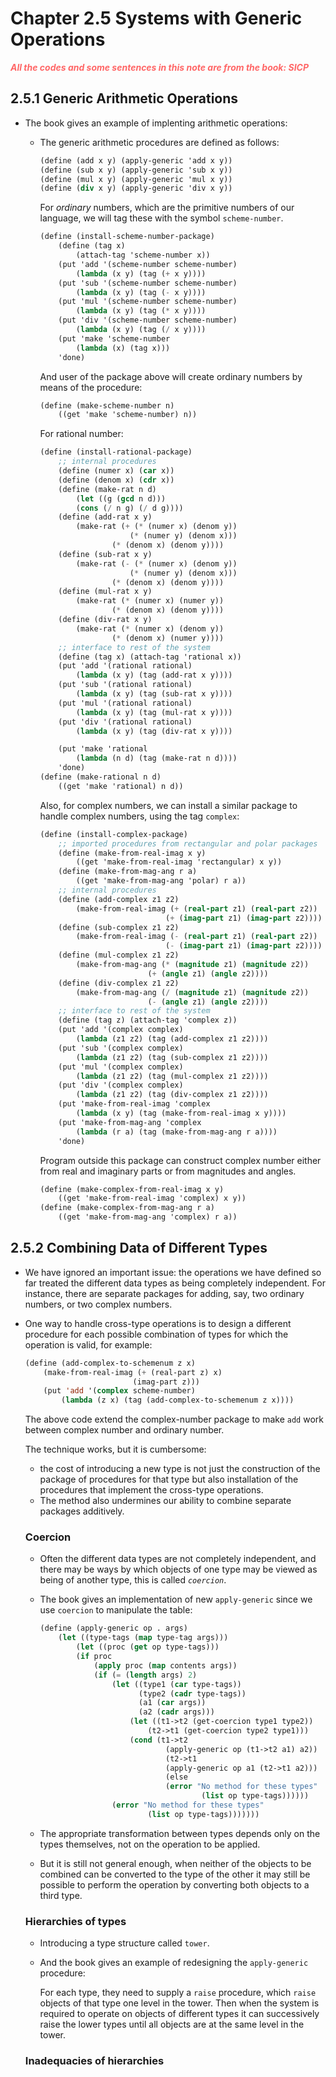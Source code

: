 # Chapter 2.5 Systems with Generic Operations

<p style="color:#FF6666; font-weight: bold; font-style: italic"> All the codes and some sentences in 
this note are from the book: SICP <p>

## 2.5.1 Generic Arithmetic Operations

- The book gives an example of implenting arithmetic operations:

    - The generic arithmetic procedures are defined as follows:
        ```scheme
        (define (add x y) (apply-generic 'add x y))
        (define (sub x y) (apply-generic 'sub x y))
        (define (mul x y) (apply-generic 'mul x y))
        (define (div x y) (apply-generic 'div x y))
        ```
        For *ordinary* numbers, which are the primitive numbers of our language, we will tag these
        with the symbol `scheme-number`.

        ```scheme
        (define (install-scheme-number-package)
            (define (tag x)
                (attach-tag 'scheme-number x))    
            (put 'add '(scheme-number scheme-number)
                (lambda (x y) (tag (+ x y))))
            (put 'sub '(scheme-number scheme-number)
                (lambda (x y) (tag (- x y))))
            (put 'mul '(scheme-number scheme-number)
                (lambda (x y) (tag (* x y))))
            (put 'div '(scheme-number scheme-number)
                (lambda (x y) (tag (/ x y))))
            (put 'make 'scheme-number
                (lambda (x) (tag x)))
            'done)
        ```

        And user of the package above will create ordinary numbers by means of the procedure:

        ```scheme
        (define (make-scheme-number n)
            ((get 'make 'scheme-number) n))
        ```

        For rational number:
        ```scheme
        (define (install-rational-package)
            ;; internal procedures
            (define (numer x) (car x))
            (define (denom x) (cdr x))
            (define (make-rat n d)
                (let ((g (gcd n d)))
                (cons (/ n g) (/ d g))))
            (define (add-rat x y)
                (make-rat (+ (* (numer x) (denom y))
                            (* (numer y) (denom x)))
                        (* (denom x) (denom y))))
            (define (sub-rat x y)
                (make-rat (- (* (numer x) (denom y))
                            (* (numer y) (denom x)))
                        (* (denom x) (denom y))))
            (define (mul-rat x y)
                (make-rat (* (numer x) (numer y))
                        (* (denom x) (denom y))))
            (define (div-rat x y)
                (make-rat (* (numer x) (denom y))
                        (* (denom x) (numer y))))
            ;; interface to rest of the system
            (define (tag x) (attach-tag 'rational x))
            (put 'add '(rational rational)
                (lambda (x y) (tag (add-rat x y))))
            (put 'sub '(rational rational)
                (lambda (x y) (tag (sub-rat x y))))
            (put 'mul '(rational rational)
                (lambda (x y) (tag (mul-rat x y))))
            (put 'div '(rational rational)
                (lambda (x y) (tag (div-rat x y))))

            (put 'make 'rational
                (lambda (n d) (tag (make-rat n d))))
            'done)
        (define (make-rational n d)
            ((get 'make 'rational) n d))
        ```

        Also, for complex numbers, we can install a similar package to handle complex numbers, using
        the tag `complex`:

        ```scheme
        (define (install-complex-package)
            ;; imported procedures from rectangular and polar packages
            (define (make-from-real-imag x y)
                ((get 'make-from-real-imag 'rectangular) x y))
            (define (make-from-mag-ang r a)
                ((get 'make-from-mag-ang 'polar) r a))
            ;; internal procedures
            (define (add-complex z1 z2)
                (make-from-real-imag (+ (real-part z1) (real-part z2))
                                    (+ (imag-part z1) (imag-part z2))))
            (define (sub-complex z1 z2)
                (make-from-real-imag (- (real-part z1) (real-part z2))
                                    (- (imag-part z1) (imag-part z2))))
            (define (mul-complex z1 z2)
                (make-from-mag-ang (* (magnitude z1) (magnitude z2))
                                (+ (angle z1) (angle z2))))
            (define (div-complex z1 z2)
                (make-from-mag-ang (/ (magnitude z1) (magnitude z2))
                                (- (angle z1) (angle z2))))
            ;; interface to rest of the system
            (define (tag z) (attach-tag 'complex z))
            (put 'add '(complex complex)
                (lambda (z1 z2) (tag (add-complex z1 z2))))
            (put 'sub '(complex complex)
                (lambda (z1 z2) (tag (sub-complex z1 z2))))
            (put 'mul '(complex complex)
                (lambda (z1 z2) (tag (mul-complex z1 z2))))
            (put 'div '(complex complex)
                (lambda (z1 z2) (tag (div-complex z1 z2))))
            (put 'make-from-real-imag 'complex
                (lambda (x y) (tag (make-from-real-imag x y))))
            (put 'make-from-mag-ang 'complex
                (lambda (r a) (tag (make-from-mag-ang r a))))
            'done)
        ```
        Program outside this package can construct complex number either from real and imaginary
        parts or from magnitudes and angles.
        ```scheme
        (define (make-complex-from-real-imag x y)
            ((get 'make-from-real-imag 'complex) x y))
        (define (make-complex-from-mag-ang r a)
            ((get 'make-from-mag-ang 'complex) r a))
        ```

## 2.5.2 Combining Data of Different Types

- We have ignored an important issue: the operations we have defined so far treated the different 
data types as being completely independent. For instance, there are separate packages for adding, 
say, two ordinary numbers, or two complex numbers.

- One way to handle cross-type operations is to design a different procedure for each possible
combination of types for which the operation is valid, for example:
    ```lisp
    (define (add-complex-to-schemenum z x)
        (make-from-real-imag (+ (real-part z) x)
                            (imag-part z)))
        (put 'add '(complex scheme-number)
            (lambda (z x) (tag (add-complex-to-schemenum z x))))
    ```
    The above code extend the complex-number package to make `add` work between complex number and 
    ordinary number.

    The technique works, but it is cumbersome:
    - the cost of introducing a new type is not just the construction of the package of procedures
    for that type but also installation of the procedures that implement the cross-type operations.
    - The method also undermines our ability to combine separate packages additively.

    ### Coercion
    - Often the different data types are not completely independent, and there may be ways by which
    objects of one type may be viewed as being of another type, this is called *`coercion`*.
    - The book gives an implementation of new `apply-generic` since we use `coercion` to manipulate 
    the table:
    
        ```lisp
        (define (apply-generic op . args)
            (let ((type-tags (map type-tag args)))
                (let ((proc (get op type-tags)))
                (if proc
                    (apply proc (map contents args))
                    (if (= (length args) 2)
                        (let ((type1 (car type-tags))
                              (type2 (cadr type-tags))
                              (a1 (car args))
                              (a2 (cadr args)))
                            (let ((t1->t2 (get-coercion type1 type2))
                                (t2->t1 (get-coercion type2 type1)))
                            (cond (t1->t2
                                    (apply-generic op (t1->t2 a1) a2))
                                    (t2->t1
                                    (apply-generic op a1 (t2->t1 a2)))
                                    (else
                                    (error "No method for these types"
                                            (list op type-tags))))))
                        (error "No method for these types"
                                (list op type-tags)))))))
        ```
    - The appropriate transformation between types depends only on the types themselves, not on
    the operation to be applied.

    - But it is still not general enough, when neither of the objects to be combined can be 
    converted to the type of the other it may still be possible to perform the operation by
    converting both objects to a third type.

    ### Hierarchies of types

    - Introducing a type structure called `tower`.

    - And the book gives an example of redesigning the `apply-generic` procedure: 
        
        For each type, they need to supply a `raise` procedure, which `raise` objects of that type
        one level in the tower. Then when the system is required to operate on objects of different
        types it can successively raise the lower types until all objects are at the same level in 
        the tower.
    
    ### Inadequacies of hierarchies
    